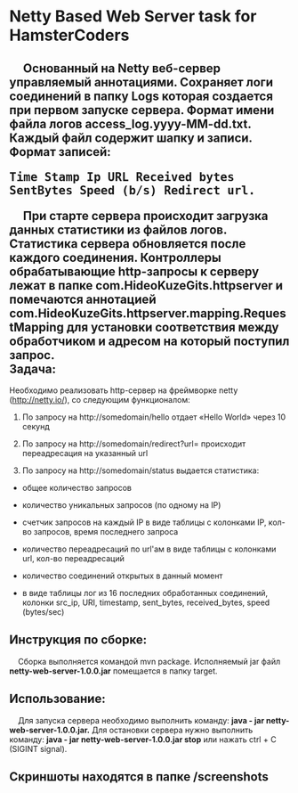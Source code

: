 Netty Based Web Server task for HamsterCoders
=============

&nbsp;&nbsp;&nbsp;&nbsp;&nbsp;Основанный на Netty веб-сервер управляемый аннотациями. Сохраняет логи соединений в папку **Logs**
которая создается при первом запуске сервера. Формат имени файла логов **access_log.yyyy-MM-dd.txt**. Каждый файл содержит шапку и записи.
 Формат записей:
**<pre>Time Stamp     Ip     URL     Received bytes     SentBytes     Speed (b/s)     Redirect url.</pre>**
&nbsp;&nbsp;&nbsp;&nbsp; При старте сервера происходит загрузка данных статистики из файлов логов. Статистика сервера обновляется после каждого соединения. Контроллеры
обрабатывающие http-запросы к серверу лежат в папке **com.HideoKuzeGits.httpserver** и помечаются аннотацией  **com.HideoKuzeGits.httpserver.mapping.RequestMapping**
для установки соответствия между обработчиком и адресом на который поступил запрос.       
Задача:
-------

Необходимо реализовать http-сервер на фреймворке netty
(http://netty.io/), со следующим функционалом:

1. По запросу на http://somedomain/hello отдает «Hello World» через 10 секунд

2. По запросу на http://somedomain/redirect?url=<url> происходит
переадресация на указанный url

3. По запросу на http://somedomain/status выдается статистика:

 - общее количество запросов

 - количество уникальных запросов (по одному на IP)

 - счетчик запросов на каждый IP в виде таблицы с колонками IP,
кол-во запросов, время последнего запроса

 - количество переадресаций по url'ам  в виде таблицы с колонками
url, кол-во переадресаций

 - количество соединений открытых в данный момент

 - в виде таблицы лог из 16 последних обработанных соединений, колонки
src_ip, URI, timestamp,  sent_bytes, received_bytes, speed (bytes/sec)

Инструкция по сборке:
------------------------
&nbsp;&nbsp;&nbsp;&nbsp;Сборка выполняется командой mvn package. Исполняемый jar файл **netty-web-server-1.0.0.jar** помещается в папку target. 

Использование:
--------------
&nbsp;&nbsp;&nbsp;&nbsp;Для запуска сервера необходимо выполнить команду: **java - jar netty-web-server-1.0.0.jar.** 
Для остановки сервера нужно выполнить команду: **java - jar netty-web-server-1.0.0.jar stop** или нажать ctrl + C (SIGINT signal). 

Скриншоты находятся в папке /screenshots
----------------------------------------
